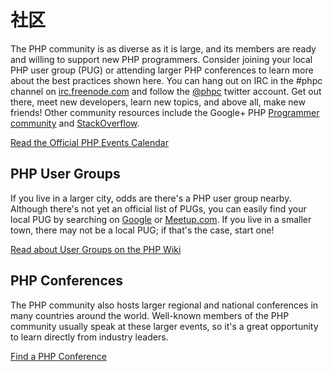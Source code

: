 # 社区

The PHP community is as diverse as it is large, and its members are ready and willing to support new PHP programmers. Consider joining your local PHP user group (PUG) or attending larger PHP conferences to learn more about the best practices shown here. You can hang out on IRC in the #phpc channel on [irc.freenode.com][php-irc] and follow the [@phpc][phpc-twitter] twitter account. Get out there, meet new developers, learn new topics, and above all, make new friends! Other community resources include the Google+ PHP [Programmer community][php-programmers-gplus] and [StackOverflow][php-so].

[Read the Official PHP Events Calendar][php-calendar]

## PHP User Groups

If you live in a larger city, odds are there's a PHP user group nearby. Although there's not yet an official list of PUGs, you can easily find your local PUG by searching on [Google][google] or [Meetup.com][meetup]. If you live in a smaller town, there may not be a local PUG; if that's the case, start one!

[Read about User Groups on the PHP Wiki][php-wiki]

## PHP Conferences

The PHP community also hosts larger regional and national conferences in many countries around the world. Well-known members of the PHP community usually speak at these larger events, so it's a great opportunity to learn directly from industry leaders.

[Find a PHP Conference][php-conf]

[php-calendar]: http://www.php.net/cal.php
[google]: https://www.google.com/search?q=php+user+group+near+me
[meetup]: http://www.meetup.com/find/
[php-wiki]: https://wiki.php.net/usergroups
[php-conf]: http://php.net/conferences/index.php
[phpc-twitter]: https://twitter.com/phpc
[php-programmers-gplus]: https://plus.google.com/u/0/communities/104245651975268426012
[php-irc]: http://webchat.freenode.net/
[php-so]: http://stackoverflow.com/questions/tagged/php